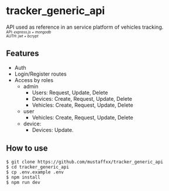 # tracker_generic_api

API used as reference in an service platform of vehicles tracking. </br>
<small><small>
API: _express.js + mongodb_ </br>
AUTH: _jwt + bcrypt_
</small></small>

## Features

- Auth
- Login/Register routes
- Access by roles
  - admin
    - Users: Request, Update, Delete
    - Devices: Create, Request, Update, Delete
    - Vehicles: Create, Request, Update, Delete
  - user
    - Vehicles: Create, Request, Update, Delete
  - device:
    - Devices: Update.

## How to use

```console
$ git clone https://github.com/mustaffxx/tracker_generic_api
$ cd tracker_generic_api
$ cp .env.example .env
$ npm install
$ npm run dev
```
